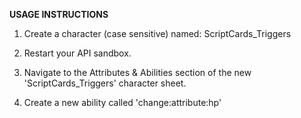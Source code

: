 **USAGE INSTRUCTIONS**

1. Create a character (case sensitive) named: ScriptCards_Triggers

1. Restart your API sandbox.

1. Navigate to the Attributes & Abilities section of the new 'ScriptCards_Triggers' character sheet.

1. Create a new ability called 'change:attribute:hp'